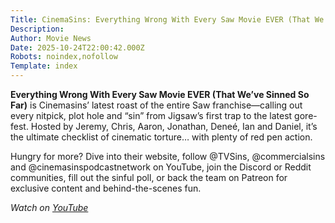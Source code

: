 ```yaml
---
Title: CinemaSins: Everything Wrong With Every Saw Movie EVER (That We've Sinned So Far)
Description: 
Author: Movie News
Date: 2025-10-24T22:00:42.000Z
Robots: noindex,nofollow
Template: index
---
```

<p><strong>Everything Wrong With Every Saw Movie EVER (That We’ve Sinned So Far)</strong> is Cinemasins’ latest roast of the entire Saw franchise—calling out every nitpick, plot hole and “sin” from Jigsaw’s first trap to the latest gore-fest. Hosted by Jeremy, Chris, Aaron, Jonathan, Deneé, Ian and Daniel, it’s the ultimate checklist of cinematic torture… with plenty of red pen action.</p>

<p>Hungry for more? Dive into their website, follow @TVSins, @commercialsins and @cinemasinspodcastnetwork on YouTube, join the Discord or Reddit communities, fill out the sinful poll, or back the team on Patreon for exclusive content and behind-the-scenes fun.</p>

<p><em>Watch on <a href="https://www.youtube.com/watch?v=5uLenShkO6U" rel="noopener noreferrer">YouTube</a></em></p>


